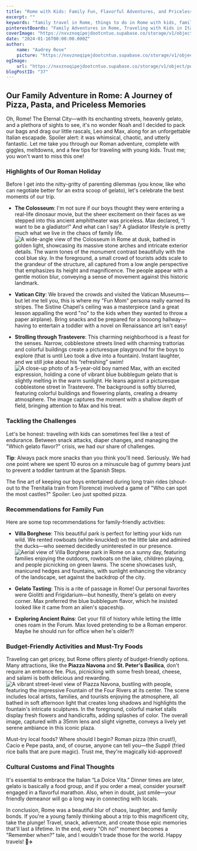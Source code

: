 ```yaml
---
title: "Rome with Kids: Family Fun, Flavorful Adventures, and Priceless Memories!"
excerpt: ""
keywords: "family travel in Rome, things to do in Rome with kids, family-friendly activities in Rome, best gelato in Rome, visiting the Colosseum with children, Vatican City with kids, tips for traveling with toddlers in Rome, budget-friendly family travel Rome, must-try Roman foods, what to do in Trastevere with kids, exploring ancient ruins in Rome, Italy travel tips for families, child-friendly restaurants in Rome, packing snacks for traveling with children, family adventures in the Eternal City, Rome travel guide for families, Colosseum family experience, kid-friendly gelato shops in Rome, traveling in Rome with strollers, cultural customs in Italy for families"
pinterestBoards: "Family Adventures in Rome, Traveling with Kids in Italy, Family Travel Tips, Exploring Rome with Children"
coverImage: "https://nxvznoqipejdootcntuo.supabase.co/storage/v1/object/public/travel-blog-images/image_37_0.png"
date: "2024-01-16T00:00:00.000Z"
author:
    name: "Audrey Rose"
    picture: "https://nxvznoqipejdootcntuo.supabase.co/storage/v1/object/public/character-reference/audrey_avatar_square.png?t=2024-12-21T13%3A26%3A30.307Z"
ogImage:
    url: "https://nxvznoqipejdootcntuo.supabase.co/storage/v1/object/public/travel-blog-images/image_37_0.png"
blogPostID: "37"
---
```

    

## Our Family Adventure in Rome: A Journey of Pizza, Pasta, and Priceless Memories

Oh, Rome! The Eternal City—with its enchanting streets, heavenly gelato, and a plethora of sights to see, it's no wonder Noah and I decided to pack our bags and drag our little rascals, Leo and Max, along for an unforgettable Italian escapade. Spoiler alert: it was whimsical, chaotic, and utterly fantastic. Let me take you through our Roman adventure, complete with giggles, meltdowns, and a few tips for traveling with young kids. Trust me; you won't want to miss this one!

### Highlights of Our Roman Holiday

Before I get into the nitty-gritty of parenting dilemmas (you know, like who can negotiate better for an extra scoop of gelato), let's celebrate the best moments of our trip. 

- **The Colosseum**: I'm not sure if our boys thought they were entering a real-life dinosaur movie, but the sheer excitement on their faces as we stepped into this ancient amphitheater was priceless. Max declared, “I want to be a gladiator!” And what can I say? A gladiator lifestyle is pretty much what we live in the chaos of family life. ![A wide-angle view of the Colosseum in Rome at dusk, bathed in golden light, showcasing its massive stone arches and intricate exterior details. The warm tones of the monument contrast beautifully with the cool blue sky. In the foreground, a small crowd of tourists adds scale to the grandeur of the structure, all captured from a low angle perspective that emphasizes its height and magnificence. The people appear with a gentle motion blur, conveying a sense of movement against this historic landmark.](https://nxvznoqipejdootcntuo.supabase.co/storage/v1/object/public/travel-blog-images/image_37_0.png)

- **Vatican City**: We braved the crowds and visited the Vatican Museums—but let me tell you, this is where my "Fun Mom" persona really earned its stripes. The Sistine Chapel's ceiling was a masterpiece (and a great lesson appalling the word "no" to the kids when they wanted to throw a paper airplane). Bring snacks and be prepared for a loooong hallway—having to entertain a toddler with a novel on Renaissance art isn't easy! 

- **Strolling through Trastevere**: This charming neighborhood is a feast for the senses. Narrow, cobblestone streets lined with charming trattorias and colorful buildings create a picturesque playground for the boys to explore (that is until Leo took a dive into a fountain). Instant laughter, and we still joke about his “refreshing” swim! ![A close-up photo of a 5-year-old boy named Max, with an excited expression, holding a cone of vibrant blue bubblegum gelato that is slightly melting in the warm sunlight. He leans against a picturesque cobblestone street in Trastevere. The background is softly blurred, featuring colorful buildings and flowering plants, creating a dreamy atmosphere. The image captures the moment with a shallow depth of field, bringing attention to Max and his treat.](https://nxvznoqipejdootcntuo.supabase.co/storage/v1/object/public/travel-blog-images/image_37_1.png)

### Tackling the Challenges

Let's be honest: traveling with kids can sometimes feel like a test of endurance. Between snack attacks, diaper changes, and managing the "Which gelato flavor?" crisis, we had our share of challenges. 

**Tip**: Always pack more snacks than you think you'll need. Seriously. We had one point where we spent 10 euros on a minuscule bag of gummy bears just to prevent a toddler tantrum at the Spanish Steps. 

The fine art of keeping our boys entertained during long train rides (shout-out to the Trenitalia train from Florence) involved a game of "Who can spot the most castles?" Spoiler: Leo just spotted pizza. 

### Recommendations for Family Fun

Here are some top recommendations for family-friendly activities:

- **Villa Borghese**: This beautiful park is perfect for letting your kids run wild. We rented rowboats (white-knuckled) on the little lake and admired the ducks—who seemed decidedly uninterested in our presence. ![Aerial view of Villa Borghese park in Rome on a sunny day, featuring families enjoying the outdoors, rowboats on the lake, children playing, and people picnicking on green lawns. The scene showcases lush, manicured hedges and fountains, with sunlight enhancing the vibrancy of the landscape, set against the backdrop of the city.](https://nxvznoqipejdootcntuo.supabase.co/storage/v1/object/public/travel-blog-images/image_37_2.png)

- **Gelato Tasting**: This is a rite of passage in Rome! Our personal favorites were Giolitti and Frigidarium—but honestly, there's gelato on every corner. Max preferred the blue bubblegum flavor, which he insisted looked like it came from an alien's spaceship. 

- **Exploring Ancient Ruins**: Get your fill of history while letting the little ones roam in the Forum. Max loved pretending to be a Roman emperor. Maybe he should run for office when he's older?! 

### Budget-Friendly Activities and Must-Try Foods

Traveling can get pricey, but Rome offers plenty of budget-friendly options. Many attractions, like the **Piazza Navona** and **St. Peter's Basilica**, don't require an entrance fee. Plus, picnicking with some fresh bread, cheese, and salami is both delicious and rewarding. ![A vibrant street-level view of Piazza Navona, bustling with people, featuring the impressive Fountain of the Four Rivers at its center. The scene includes local artists, families, and tourists enjoying the atmosphere, all bathed in soft afternoon light that creates long shadows and highlights the fountain's intricate sculptures. In the foreground, colorful market stalls display fresh flowers and handicrafts, adding splashes of color. The overall image, captured with a 35mm lens and slight vignette, conveys a lively yet serene ambiance in this iconic plaza.](https://nxvznoqipejdootcntuo.supabase.co/storage/v1/object/public/travel-blog-images/image_37_3.png)

Must-try local foods? Where should I begin? Roman pizza (thin crust!), Cacio e Pepe pasta, and, of course, anyone can tell you—the *Supplì* (fried rice balls that are pure magic). Trust me, they're magically kid-approved!

### Cultural Customs and Final Thoughts

It's essential to embrace the Italian “La Dolce Vita.” Dinner times are later, gelato is basically a food group, and if you order a meal, consider yourself engaged in a flavorful marathon. Also, when in doubt, just smile—your friendly demeanor will go a long way in connecting with locals. 

In conclusion, Rome was a beautiful blur of chaos, laughter, and family bonds. If you're a young family thinking about a trip to this magnificent city, take the plunge! Travel, snack, adventure, and create those epic memories that'll last a lifetime. In the end, every "Oh no!" moment becomes a "Remember when?" tale, and I wouldn't trade those for the world. Happy travels! 🍕✈️